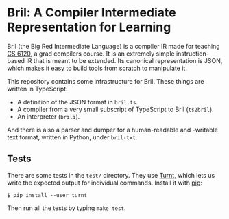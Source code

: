 Bril: A Compiler Intermediate Representation for Learning
=========================================================

Bril (the Big Red Intermediate Language) is a compiler IR made for teaching [CS 6120][cs6120], a grad compilers course.
It is an extremely simple instruction-based IR that is meant to be extended.
Its canonical representation is JSON, which makes it easy to build tools from scratch to manipulate it.

This repository contains some infrastructure for Bril.
These things are written in TypeScript:

- A definition of the JSON format in `bril.ts`.
- A compiler from a very small subscript of TypeScript to Bril (`ts2bril`).
- An interpreter (`brili`).

And there is also a parser and dumper for a human-readable and -writable text format, written in Python, under `bril-txt`.


Tests
-----

There are some tests in the `test/` directory.
They use [Turnt][], which lets us write the expected output for individual commands.
Install it with [pip][]:

    $ pip install --user turnt

Then run all the tests by typing `make test`.

[pip]: https://packaging.python.org/tutorials/installing-packages/
[cs6120]: https://www.cs.cornell.edu/courses/cs6120/2019fa/
[turnt]: https://github.com/cucapra/turnt
